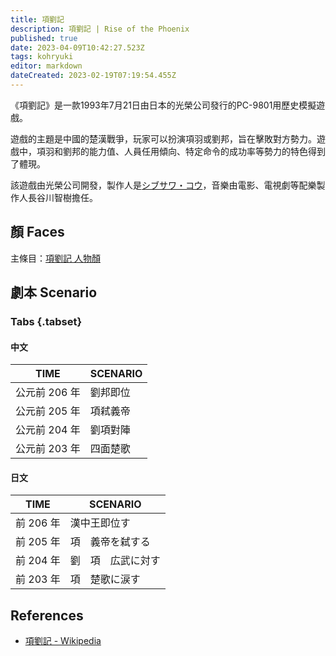 ```yaml
---
title: 項劉記
description: 項劉記 | Rise of the Phoenix
published: true
date: 2023-04-09T10:42:27.523Z
tags: kohryuki
editor: markdown
dateCreated: 2023-02-19T07:19:54.455Z
---
```


《項劉記》是一款1993年7月21日由日本的光榮公司發行的PC-9801用歷史模擬遊戲。

遊戲的主題是中國的楚漢戰爭，玩家可以扮演項羽或劉邦，旨在擊敗對方勢力。遊戲中，項羽和劉邦的能力值、人員任用傾向、特定命令的成功率等勢力的特色得到了體現。

該遊戲由光榮公司開發，製作人是[シブサワ・コウ]()，音樂由電影、電視劇等配樂製作人長谷川智樹擔任。

## 顏 Faces

主條目：[項劉記 人物顏](/遊戲/項劉記/人物顏)

## 劇本 Scenario

### Tabs {.tabset}

#### 中文

| TIME          | SCENARIO |
| ------------- | -------- |
| 公元前 206 年 | 劉邦即位 |
| 公元前 205 年 | 項弒義帝 |
| 公元前 204 年 | 劉項對陣 |
| 公元前 203 年 | 四面楚歌 |

#### 日文

|   TIME    |      SCENARIO      |
| --------- | ------------------ |
| 前 206 年 | 漢中王即位す       |
| 前 205 年 | 項　義帝を弑する   |
| 前 204 年 | 劉　項　広武に対す |
| 前 203 年 | 項　楚歌に涙す     |

## References

- [項劉記 \- Wikipedia](https://ja.wikipedia.org/wiki/%E9%A0%85%E5%8A%89%E8%A8%98)
